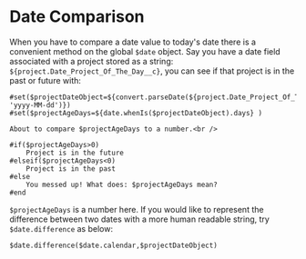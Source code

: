 # Date Comparison

When you have to compare a date value to today's date there is a convenient method on the global `$date` object. Say you have a date field associated with a project stored as a string: `${project.Date_Project_Of_The_Day__c}`, you can see if that project is in the past or future with: 

```Velocity
#set($projectDateObject=${convert.parseDate(${project.Date_Project_Of_The_Day__c}, 'yyyy-MM-dd')})
#set($projectAgeDays=${date.whenIs($projectDateObject).days} )

About to compare $projectAgeDays to a number.<br />

#if($projectAgeDays>0)
    Project is in the future
#elseif($projectAgeDays<0)
    Project is in the past
#else
    You messed up! What does: $projectAgeDays mean?
#end
```

`$projectAgeDays` is a number here. If you would like to represent the difference between two dates with a more human readable string, try `$date.difference` as below:

```Velocity
$date.difference($date.calendar,$projectDateObject)
```
